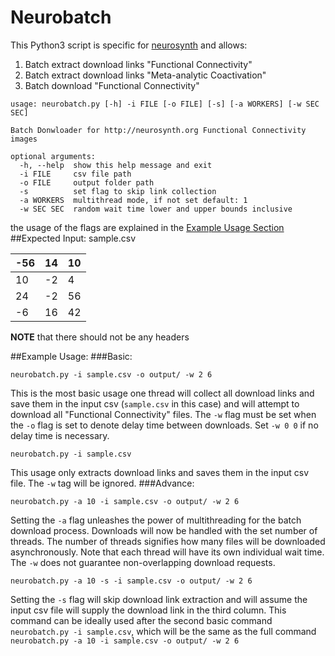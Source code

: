 # Neurobatch
This Python3 script is specific for [neurosynth](http://neurosynth.org/) and allows:

1. Batch extract download links "Functional Connectivity"
2. Batch extract download links "Meta-analytic Coactivation"
3. Batch download "Functional Connectivity"
````
usage: neurobatch.py [-h] -i FILE [-o FILE] [-s] [-a WORKERS] [-w SEC SEC]

Batch Donwloader for http://neurosynth.org Functional Connectivity images

optional arguments:
  -h, --help  show this help message and exit
  -i FILE     csv file path
  -o FILE     output folder path
  -s          set flag to skip link collection
  -a WORKERS  multithread mode, if not set default: 1
  -w SEC SEC  random wait time lower and upper bounds inclusive
````
the usage of the flags are explained in the [Example Usage Section](#example-usage)
##Expected Input:
sample.csv

 -56 |14  | 10|
--- | --- | ---
10 | -2 | 4
24 | -2 | 56
-6 | 16 | 42

**NOTE** that there should not be any headers

##Example Usage:
###Basic:
````
neurobatch.py -i sample.csv -o output/ -w 2 6
````
This is the most basic usage one thread will collect all download links and save them in the input csv (`sample.csv` in this case) and will attempt to download all "Functional Connectivity" files. The `-w` flag must be set when the `-o` flag is set to denote delay time between downloads. Set `-w 0 0` if no delay time is necessary.
````
neurobatch.py -i sample.csv
````
This usage only extracts download links and saves them in the input csv file. The `-w` tag will be ignored.
###Advance:
````
neurobatch.py -a 10 -i sample.csv -o output/ -w 2 6
````
Setting the `-a` flag unleashes the power of multithreading for the batch download process. Downloads will now be handled with the set number of threads. The number of threads signifies how many files will be downloaded asynchronously. Note that each thread will have its own individual wait time. The `-w` does not guarantee non-overlapping download requests.
````
neurobatch.py -a 10 -s -i sample.csv -o output/ -w 2 6
````
Setting the `-s` flag will skip download link extraction and will assume the input csv file will supply the download link in the third column. This command can be ideally used after the second basic command `neurobatch.py -i sample.csv`, which will be the same as the full command `neurobatch.py -a 10 -i sample.csv -o output/ -w 2 6`
